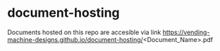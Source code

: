 # document-hosting

Documents hosted on this repo are accesible via link https://vending-machine-designs.github.io/document-hosting/<Document_Name>.pdf
